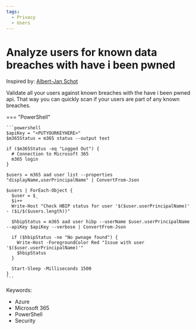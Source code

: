 ```yaml
---
tags:  
  - Privacy
  - Users
---
```


# Analyze users for known data breaches with have i been pwned

Inspired by: [Albert-Jan Schot](https://www.cloudappie.nl/cli-microsoft-haveibeenpwned-status/)

Validate all your users against known breaches with the have i been pwned api. That way you can quickly scan if your users are part of any known breaches.

=== "PowerShell"

    ```powershell
    $apiKey = "<PUTYOURKEYHERE>"
    $m365Status = m365 status --output text

    if ($m365Status -eq "Logged Out") {
      # Connection to Microsoft 365
      m365 login
    }

    $users = m365 aad user list --properties "displayName,userPrincipalName" | ConvertFrom-Json

    $users | ForEach-Object {
      $user = $_
      $i++
      Write-Host "Check HBIP status for user '$($user.userPrincipalName)' - ($i/$($users.length))"

      $hbipStatus = m365 aad user hibp --userName $user.userPrincipalName --apiKey $apiKey --verbose | ConvertFrom-Json

      if ($hbipStatus -ne "No pwnage found") {
        Write-Host -ForegroundColor Red "Issue with user '$($user.userPrincipalName)'"
        $hbipStatus
      }

      Start-Sleep -Milliseconds 1500
    }
    ```

Keywords:

- Azure
- Microsoft 365
- PowerShell
- Security

